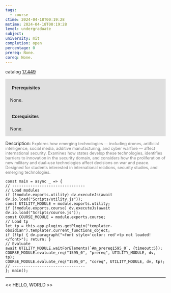```yaml
---
tags:
  - course
ctime: 2024-04-18T00:19:28
mstime: 2024-04-18T00:19:28
level: undergraduate
subject: 
university: mit
completion: open
percentage: 0
prereq: None.
coreq: None.
---
```


catalog [17.449](http://student.mit.edu/catalog/m17b.html#17.449)

<span style="display: block; padding: 15px; background-color: rgb(100, 100, 100, 0.2);"><font id="m_prereq1595_0" style="display: block; font-family: Arial, sans-serif; font-weight: bold; padding: 5px">Prerequisites</font><br><span id="prereq1595_0">None.</span></span>
<span style="display: block; padding: 15px; background-color: rgb(100, 100, 100, 0.2);"><font id="m_coreq1595_0" style="display: block; font-family: Arial, sans-serif; font-weight: bold; padding: 5px">Corequisites</font><br><span id="coreq1595_0">None.</span></span>

<font style="">Description:</font>
<font style="color: grey; font-size: 0.8rem;">Explores how emerging technologies — including drones, artificial intelligence, social media, additive manufacturing, and cyber warfare — affect international security. Examines how states develop these technologies, identifies barriers to innovation in the security domain, and considers how the proliferation of new military and dual-use technologies affect decisions on war and peace. Designed for students interested in international relations, security studies, and emerging technologies.</font>

```dataviewjs
const main = async _ => {
// --------------------------------
// Load modules
if (!module.exports.utility) dv.executeJs(await dv.io.load("Scripts/utility.js"));
const UTILITY_MODULE = module.exports.utility;
if (!module.exports.course) dv.executeJs(await dv.io.load("Scripts/course.js"));
const COURSE_MODULE = module.exports.course;
// Load tp
let tp = this.app.plugins.getPlugin("templater-obsidian").templater.current_functions_object;
if (!tp) { dv.paragraph("<font style='color: red'>tp not loaded!</font>"); return; }
// Evaluate
await UTILITY_MODULE.waitForElements(`#m_prereq1595_0`, {timeout:5});
COURSE_MODULE.evaluate_req("1595_0", "prereq", UTILITY_MODULE, dv, tp);
COURSE_MODULE.evaluate_req("1595_0", "coreq", UTILITY_MODULE, dv, tp);
// --------------------------------
}; main();
```

---

<< HELLO, WORLD >>

